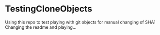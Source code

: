 # TestingCloneObjects
Using this repo to test playing with git objects for manual changing of SHA1
Changing the readme and playing...
